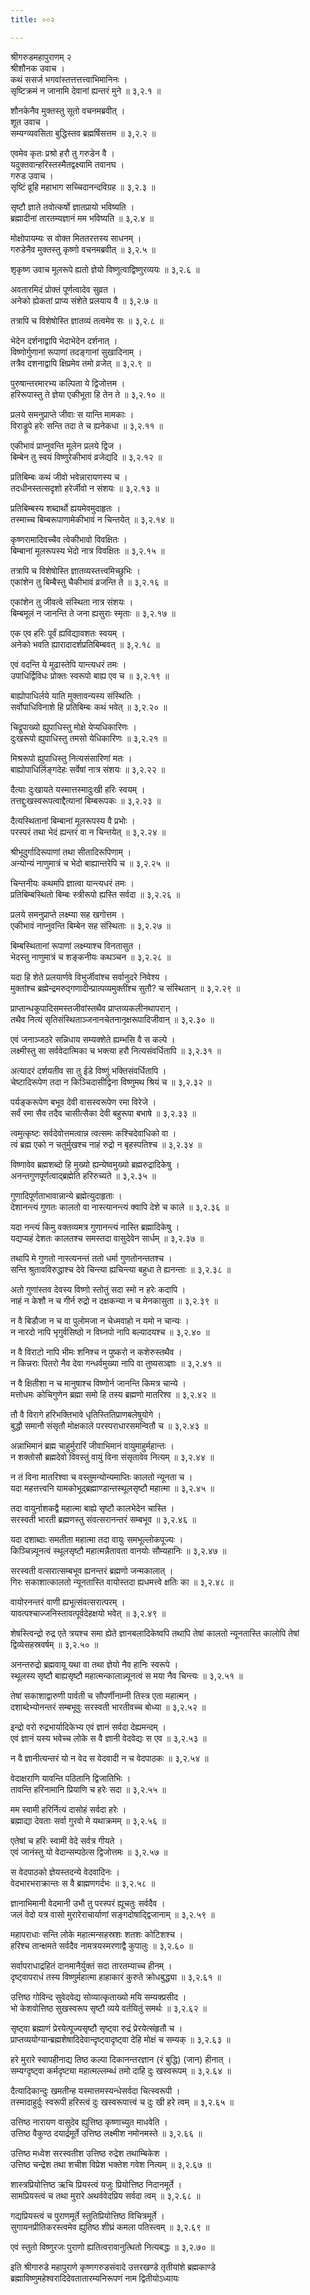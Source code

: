 ```yaml
---
title: ००२

---
```

श्रीगरुडमहापुराणम् २  
श्रीशौनक उवाच ।  
कथं ससर्ज भगवांस्तत्तत्तत्त्वाभिमानिनः ।  
सृष्टिक्रमं न जानामि देवानां ह्यन्तरं मुने ॥ ३,२.१ ॥  
  
शौनकेनैव मुक्तस्तु सूतो वचनमब्रवीत् ।  
शूत उवाच ।  
सम्यग्व्यवसिता बुद्धिस्तव ब्रह्मर्षिसत्तम ॥ ३,२.२ ॥  
  
एवमेव कृतः प्रश्रो हरौ तु गरुडेन वै ।  
यदुक्तवान्हरिस्तस्मैतद्वक्ष्यामि तवानघ ।  
गरुड उवाच ।  
सृष्टिं व्रूहि महाभाग सच्चिदानन्दविग्रह ॥ ३,२.३ ॥  
  
सृष्टौ ज्ञाते तवोत्कर्षो ज्ञातप्रायो भविष्यति ।  
ब्रह्मादीनां तारतम्यज्ञानं मम भविष्यति ॥ ३,२.४ ॥  
  
मोक्षोपायम्यः स वोक्त मिततरत्तस्य साधनम् ।  
गरुडेनैव मुक्तस्तु कृष्णो वचनमब्रवीत् ॥ ३,२.५ ॥  
  
शृकृष्ण उवाच मूलरूपे ह्यतो ज्ञेयो विष्णुत्वाद्विष्णुरव्ययः ॥ ३,२.६ ॥  
  
अवतारमिदं प्रोक्तं पूर्णत्वादेव सुव्रत ।  
अनेको ह्येकतां प्राप्य संशेते प्रलयाय वै ॥ ३,२.७ ॥  
  
तत्रापि च विशेषोस्ति ज्ञातव्यं तत्वमेव सः ॥ ३,२.८ ॥  
  
भेदेन दर्शनाद्वापि भेदाभेदेन दर्शनात् ।  
विष्णोर्गुणानां रूपाणां तदङ्गानां सुखादिनाम् ।  
तत्रैव दशनाद्वापि क्षिप्रमेव तमो व्रजेत् ॥ ३,२.९ ॥  
  
पुरुषान्तरमारभ्य कल्पिता ये द्विजोत्तम ।  
हरिरूपास्तु ते ज्ञेया एकीभूता हि तेन ते ॥ ३,२.१० ॥  
  
प्रलये समनुप्राप्ते जीवाः स यान्ति मामकाः ।  
विराड्रूपे हरेः सन्ति तदा ते च ह्यनेकधा ॥ ३,२.११ ॥  
  
एकीभावं प्राप्नुवन्ति मूलेन प्रलये द्विज ।  
बिम्बेन तु स्वयं विष्णुरेकीभावं व्रजेद्यदि ॥ ३,२.१२ ॥  
  
प्रतिबिम्बः कथं जीवो भवेन्नारायणस्य च ।  
तदधीनस्तत्सदृशो हरेर्जीवो न संशयः ॥ ३,२.१३ ॥  
  
प्रतिबिम्बस्य शब्दार्थो ह्ययमेवमुदाहृतः ।  
तस्माच्च बिम्बरूपाणामेकीभावं न चिन्तयेत् ॥ ३,२.१४ ॥  
  
कृष्णरामादिवच्चैव त्वेकीभावो विवक्षितः ।  
बिम्बानां मूलरूपस्य भेदो नात्र विवक्षितः ॥ ३,२.१५ ॥  
  
तत्रापि च विशेषोस्ति ज्ञातव्यस्तत्त्वमिच्छुभिः ।  
एकांशेन तु बिम्बैस्तु चैकीभावं व्रजन्ति ते ॥ ३,२.१६ ॥  
  
एकांशेन तु जीवत्वे संस्थिता नात्र संशयः ।  
बिम्बमूलं न जानन्ति ते जना ह्यसुराः स्मृताः ॥ ३,२.१७ ॥  
  
एक एव हरिः पूर्वं ह्यविद्यावशतः स्वयम् ।  
अनेको भवति ह्यारादादर्शप्रतिबिम्बवत् ॥ ३,२.१८ ॥  
  
एवं वदन्ति ये मूढास्तेपि यान्त्यधरं तमः ।  
उपाधिर्द्विविधः प्रोक्तः स्वरूपो बाह्य एव च ॥ ३,२.१९ ॥  
  
बाह्योपाधिर्लये याति मुक्तावन्यस्य संस्थितिः ।  
सर्वोपाधिविनाशे हि प्रतिबिम्बः कथं भवेत् ॥ ३,२.२० ॥  
  
चिद्रूपाख्यो ह्युपाधिस्तु मोक्षे येप्यधिकारिणः ।  
दुःखरूपो ह्युपाधिस्तु तमसो येधिकारिणः ॥ ३,२.२१ ॥  
  
मिश्ररूपो ह्युपाधिस्तु नित्यसंसारिणां मतः ।  
बाह्योपाधिर्लिङ्गदेहः सर्वेषां नात्र संशयः ॥ ३,२.२२ ॥  
  
दैत्याः दुःखायते यस्मात्तस्मादुःखी हरिः स्वयम् ।  
तत्तद्दुःखस्वरूपत्वाद्दैत्यानां बिम्बरूपकः ॥ ३,२.२३ ॥  
  
दैत्यस्थितानां बिम्बानां मूलरूपस्य वै प्रभोः ।  
परस्परं तथा भेदं ह्यन्तरं वा न चिन्तयेत् ॥ ३,२.२४ ॥  
  
श्रीभूदुर्गादिरूपाणां तथा सीतादिरूपिणाम् ।  
अन्योन्यं नाणुमात्रं च भेदो बाह्यान्तरेपि च ॥ ३,२.२५ ॥  
  
चिन्तनीयः कथमपि ज्ञात्वा यान्त्यधरं तमः ।  
प्रतिबिम्बस्थितो बिम्बः स्त्रीरूपो ह्यस्ति सर्वदा ॥ ३,२.२६ ॥  
  
प्रलये समनुप्राप्ते लक्ष्म्या सह खगोत्तम ।  
एकीभावं नाप्नुवन्ति बिम्बेन सह संस्थिताः ॥ ३,२.२७ ॥  
  
बिम्बस्थितानां रूपाणां लक्ष्म्याश्च विनतासुत ।  
भेदस्तु नाणुमात्रं च शङ्कनीयः कथञ्चन ॥ ३,२.२८ ॥  
  
यदा हि शेते प्रलयार्णवे विभुर्जीवांश्च सर्वानुदरे निवेश्य ।  
मुक्तांश्च ब्रह्मेन्द्रमरुद्गणादीन्प्रात्पव्यमुक्तींश्च सुतौ? च संस्थितान् ॥ ३,२.२९ ॥  
  
प्राप्तान्धकूपादिसमस्तजीवांस्तथैव प्राप्तव्यकलीनथापरान् ।  
तथैव नित्यं सृतिसंस्थिताञ्जनानचेतनानृक्षरूपादिजीवान् ॥ ३,२.३० ॥  
  
एवं जनाञ्जठरे सन्निधाय सम्यक्शेते ह्यम्भसि वै स कल्पे ।  
लक्ष्मीस्तु सा सर्ववेदात्मिका च भक्त्या हरौ नित्यसंवर्धितापि ॥ ३,२.३१ ॥  
  
अत्यादरं दर्शयतीव सा तु ईडे विष्णुं भक्तिसंवर्धितापि ।  
चेष्टादिरूपेण तदा न किञ्चिदासीद्विना विष्णुमथ श्रियं च ॥ ३,२.३२ ॥  
  
पर्यङ्करूपेण बभूव देवी वासस्वरूपेण रमा विरेजे ।  
सर्वं रमा सैव तदैव चासीत्सैका देवी बहुरूपा बभाषे ॥ ३,२.३३ ॥  
  
त्वमुत्कृष्टः सर्वदेवोत्तमत्वान्न त्वत्समः कश्चिदेवाधिको वा ।  
त्वं ब्रह्म एको न चतुर्मुखश्च नाहं रुद्रो न बृहस्पतिश्च ॥ ३,२.३४ ॥  
  
विष्णावेव ब्रह्मशब्दो हि मुख्यो ह्यन्येष्वमुख्यो ब्रह्मरुद्रादिकेषु ।  
अनन्तगुणपूर्णत्वाद्ब्रह्मेति हरिरुच्यते ॥ ३,२.३५ ॥  
  
गुणादिपूर्णताभावान्नान्ये ब्रह्मेत्युदाहृताः ।  
देशानन्त्यं गुणतः कालतो वा नास्त्यानन्त्यं क्वापि देशे च काले ॥ ३,२.३६ ॥  
  
यदा नन्त्यं किमु वक्तव्यमत्र गुणानन्त्यं नास्ति ब्रह्मादिकेषु ।  
यद्यप्यहं देशतः कालतश्च समस्तदा वासुदेवेन सार्धम् ॥ ३,२.३७ ॥  
  
तथापि मे गुणतो नास्त्यनन्तं ततो धर्मा गुणतोनन्ततश्च ।  
सन्ति श्रुतावविरुद्धाश्च देवे चिन्त्या ह्यचिन्त्या बहुधा ते ह्यनन्ताः ॥ ३,२.३८ ॥  
  
अतो गुणांस्तव देवस्य विष्णो स्तोतुं सदा स्मो न हरेः कदापि ।  
नाहं न केशौ न च गीर्न रुद्रो न दक्षकन्या न च मेनकासुता ॥ ३,२.३९ ॥  
  
न वै बिडौजा न च वा पुलोमजा न चेध्मवाहो न यमो न चान्यः ।  
न नारदो नापि भृगुर्वसिष्ठो न विघ्नपो नापि बल्यादयश्च ॥ ३,२.४० ॥  
  
न वै विराटो नापि भीमः शनिश्च न पुष्करो न कशेरुस्तथैव ।  
न किन्नराः पितरो नैव देवा गन्धर्वमुख्या नापि वा तुष्यसञ्ज्ञाः ॥ ३,२.४१ ॥  
  
न वै क्षितीशा न च मानुषाश्च विष्णोर्न जानन्ति किमत्र चान्ये ।  
मत्तोधमः कोचिगुणेन ब्रह्मा समो हि तस्य ब्रह्मणो मातरिश्व ॥ ३,२.४२ ॥  
  
तौ वै विरागे हरिभक्तिभावे धृतिस्तितिप्राणबलेषुयोगे ।  
बुद्धौ समानौ संसृतौ मोक्षकाले परस्पराधारसमन्वितौ च ॥ ३,२.४३ ॥  
  
अन्नाभिमानं ब्रह्म चाहुर्मुरारिं जीवाभिमानं वायुमाहुर्महान्तः ।  
न शक्तोसौ ब्रह्मदेवो विवस्तुं वायुं विना संसृतावेव नित्यम् ॥ ३,२.४४ ॥  
  
न तं विना मातरिश्वा च वस्तुमन्योन्यमाप्तिः कालतो न्यूनता च ।  
यदा महत्तत्त्वनि यामकोभूद्ब्रह्माण्डान्तस्थूलसृष्टौ महात्मा ॥ ३,२.४५ ॥  
  
तदा वायुर्नाशकद्वै महात्मा बाह्ये सृष्टौ कालभेदेन चास्ति ।  
सरस्वती भारती ब्रह्मणस्तु संवत्सरानन्तरं सम्बभूव ॥ ३,२.४६ ॥  
  
यदा दशाब्दाः समतीता महात्मा तदा वायुः समभूल्लोकपूज्यः ।  
किञ्चिन्न्यूनत्वं स्थूलसृष्टौ महात्मन्नैतावता वानयोः सौम्यहानिः ॥ ३,२.४७ ॥  
  
सरस्वती वत्सरात्सम्बभूव ह्यनन्तरं ब्रह्मणो जन्मकालात् ।  
गिरः सकाशात्कालतो न्यूनतास्ति वायोस्तदा ह्यधमत्त्वे क्षतिः का ॥ ३,२.४८ ॥  
  
वायोरनन्तरं वाणी ह्यभूत्संवत्सरात्परम् ।  
यावत्पश्चाज्जनिस्तावत्पूर्वदेहक्षयो भवेत् ॥ ३,२.४९ ॥  
  
शेषस्त्विन्द्रो रुद्र एते त्रयश्च समा ह्येते ज्ञानबलादिकेष्वपि तथापि तेषां कालतो न्यूनतास्ति कालोपि तेषां द्विव्येसहस्रवर्षम् ॥ ३,२.५० ॥  
  
अनन्तरुद्रो ब्रह्मवायू यथा वा तथा ज्ञेयो नैव हानिः स्वरूपे ।  
स्थूलस्य सृष्टौ बाह्यसृष्टौ महात्मन्कालान्न्यूनत्वं स मया नैव चिन्त्यः ॥ ३,२.५१ ॥  
  
तेषां सकाशाद्वारुणी पार्वती च सौपर्णीनाम्नी तिस्त्र एता महात्मन् ।  
दशाब्देभ्योनन्तरं सम्बभूवुः सरस्वती भारतीवच्च बोध्या ॥ ३,२.५२ ॥  
  
इन्द्रो वरो रुद्रभार्यादिकेभ्य एवं ज्ञानं सर्वदा देह्यमन्दम् ।  
एवं ज्ञानं यस्य भवेच्च लोके स वै ज्ञानी वेदवेद्यः स एव ॥ ३,२.५३ ॥  
  
न वै ज्ञानीत्यन्तरं यो न वेद स वेदवादी न च वेदपाठकः ॥ ३,२.५४ ॥  
  
वेदाक्षराणि यावन्ति पठितानि द्विजातिभिः ।  
तावन्ति हरिनामानि प्रियाणि च हरेः सदा ॥ ३,२.५५ ॥  
  
मम स्वामी हरिर्नित्यं दासोहं सर्वदा हरेः ।  
ब्रह्माद्या देवताः सर्वा गुरवो मे यथाक्रमम् ॥ ३,२.५६ ॥  
  
एतेषां च हरिः स्वामी वेदे सर्वत्र गीयते ।  
एवं जानंस्तु यो वेदान्सम्पठेत्स द्विजोत्तमः ॥ ३,२.५७ ॥  
  
स वेदपाठको ज्ञेयस्तदन्ये वेदवादिनः ।  
वेदभारभराक्रान्तः स वै ब्राह्मणगर्दभः ॥ ३,२.५८ ॥  
  
ज्ञानाभिमानी वेदमानी उभौ तु परस्परं ह्यूचतुः सर्वदैव ।  
जलं वेदो यत्र वासो मुरारेराचार्याणां सङ्गदोषाद्द्विजानाम् ॥ ३,२.५९ ॥  
  
महापराधाः सन्ति लोके महात्मन्सहस्रशः शतशः कोटिशश्च ।  
हरिश्च तान्क्षमते सर्वदैव नामत्रयस्मरणाद्वै कुपालुः ॥ ३,२.६० ॥  
  
सर्वापराधाद्रहितं दानमानैर्युक्तं सदा तारतम्याच्च हीनम् ।  
दृष्ट्वापराधं तस्य विष्णुर्महात्मा हाहाकारं कुरुते क्रोधबुद्ध्या ॥ ३,२.६१ ॥  
  
उत्तिष्ठ गोविन्द सुवेदवेद्य सोव्यात्कृताख्यो मयि सम्यक्प्रसीद ।  
भो केशवोत्तिष्ठ सुखस्वरूप सृष्टौ व्यये वर्तयितुं समर्थः ॥ ३,२.६२ ॥  
  
सृष्ट्वा ब्रह्माणं प्रेरयेत्पूज्यसृष्टौ सृष्ट्वा रुद्रं प्रेरयेत्संहृतौ च ।  
प्राप्तव्ययोग्यान्ब्रह्मशेषादिदेवान्दृष्ट्वादृष्ट्वा देहि मोक्षं च सम्यक् ॥ ३,२.६३ ॥  
  
हरे मुरारे स्वापहीनाद्य तिष्ठ कल्पा दिकानन्तरज्ञान (रं बुद्धि) (जान) हीनात् ।  
सम्यग्दृष्ट्वा कर्मदृष्ट्या महात्मल्लम्ब्धं तमो दाहि दुः खस्वरूपम् ॥ ३,२.६४ ॥  
  
दैत्यादिकान्दुः खमतीन्ह यस्मात्तमस्यन्धेसर्वदा चित्स्वरूपी ।  
तस्मादाहुर्दुः स्वरूपी हरिस्त्वं दुः खस्वरूपात्त्वं च दुः खी हरे त्वम् ॥ ३,२.६५ ॥  
  
उत्तिष्ठ नारायण वासुदेव ह्युत्तिष्ठ कृष्णाच्युत माधवेति ।  
उत्तिष्ठ वैकुण्ठ दयार्द्रमूर्ते उत्तिष्ठ लक्ष्मीश नमोनमस्ते ॥ ३,२.६६ ॥  
  
उत्तिष्ठ मध्वेश सरस्वतीश उत्तिष्ठ रुद्रेश तथाम्बिकेश ।  
उत्तिष्ठ चन्द्रेश तथा शचीश विप्रेश भक्तेश गवेश नित्यम् ॥ ३,२.६७ ॥  
  
शास्त्रप्रियोत्तिष्ठ ऋचि प्रियस्त्वं यजुः प्रियोत्तिष्ठ निदानमूर्ते ।  
सामप्रियस्त्वं च तथा मुरारे अथर्ववेदप्रिय सर्वदा त्वम् ॥ ३,२.६८ ॥  
  
गद्यप्रियस्त्वं च पुराणमूर्ते स्तुतिप्रियोत्तिष्ठ विचित्रमूर्ते ।  
सुगायनप्रीतिकरस्त्वमेव ह्युतिष्ठ शीघ्रं कमला पतिस्त्वम् ॥ ३,२.६९ ॥  
  
एवं स्तुतो विष्णुरजः पुराणो ह्यतित्वरावानुत्थितो नित्यबद्धः ॥ ३,२.७० ॥  
  
इति श्रीगारुडे महापुराणे कृष्णगरुडसंवादे उत्तरखण्डे तृतीयांशे ब्रह्मकाण्डे ब्रह्माविष्णुमहेश्वरादिदेवतातारम्यनिरूपणं नाम द्वितीयोऽध्यायः